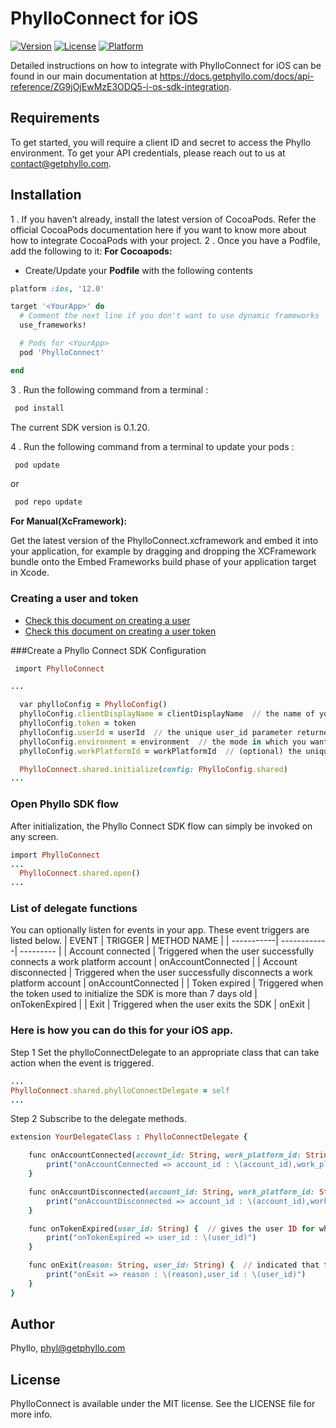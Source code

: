 # PhylloConnect for iOS
[![Version](https://img.shields.io/cocoapods/v/PhylloConnect.svg?style=flat)](http://cocoadocs.org/docsets/PhylloConnect)
[![License](https://img.shields.io/cocoapods/l/PhylloConnect.svg?style=flat)](http://cocoadocs.org/docsets/PhylloConnect)
[![Platform](https://img.shields.io/cocoapods/p/PhylloConnect.svg?style=flat)](http://cocoadocs.org/docsets/PhylloConnect)

Detailed instructions on how to integrate with PhylloConnect for iOS can be found in our main documentation at https://docs.getphyllo.com/docs/api-reference/ZG9jOjEwMzE3ODQ5-i-os-sdk-integration.

## Requirements

To get started, you will require a client ID and secret to access the Phyllo environment. To get your API credentials, please reach out to us at contact@getphyllo.com.

## Installation

1 . If you haven’t already, install the latest version of CocoaPods. Refer the official CocoaPods documentation here if you want to know more about how to integrate CocoaPods with your project.
2 . Once you have a Podfile, add the following to it:
**For Cocoapods:**

- Create/Update your **Podfile** with the following contents

```ruby
platform :ios, '12.0'

target '<YourApp>' do
  # Comment the next line if you don't want to use dynamic frameworks
  use_frameworks!

  # Pods for <YourApp>
  pod 'PhylloConnect'

end
```

3 . Run the following command from a terminal :
```ruby
 pod install
```
The current SDK version is 0.1.20.

4 . Run the following command from a terminal to update your pods :
```ruby
 pod update
```
or
 
```ruby
 pod repo update
```

**For Manual(XcFramework):**

Get the latest version of the PhylloConnect.xcframework and embed it into your application, for example by dragging and dropping the XCFramework bundle onto the Embed Frameworks build phase of your application target in Xcode.

### Creating a user and token

- [Check this document on creating a user](https://docs.getphyllo.com/docs/api-reference/b3A6MTQwNjEzNzY-create-a-user)
- [Check this document on creating a user token](https://docs.getphyllo.com/docs/api-reference/b3A6MTQwNjEzNzc-create-an-sdk-token)


###Create a Phyllo Connect SDK Configuration

```ruby
 import PhylloConnect

...

  var phylloConfig = PhylloConfig()
  phylloConfig.clientDisplayName = clientDisplayName  // the name of your app that you want the creators to see while granting access
  phylloConfig.token = token
  phylloConfig.userId = userId  // the unique user_id parameter returned by Phyllo API when you create a user (see https://docs.getphyllo.com/docs/api-reference/reference/openapi.v1.yml/paths/~1v1~1users/post)
  phylloConfig.environment = environment  // the mode in which you want to use the SDK,  `sandbox` or `production`
  phylloConfig.workPlatformId = workPlatformId  // (optional) the unique work_platform_id of a specific work platform, if you want the creator to skip the platform selection screen and just be able to connect just with a single work platform

  PhylloConnect.shared.initialize(config: PhylloConfig.shared)
...

```
### Open Phyllo SDK flow
After initialization, the Phyllo Connect SDK flow can simply be invoked on any screen.
```ruby
import PhylloConnect
...
  PhylloConnect.shared.open()
...

```
### List of delegate functions
You can optionally listen for events in your app. These event triggers are listed below.
| EVENT | TRIGGER |  METHOD NAME |
| -----------| ------------| --------- |
| Account connected | Triggered when the user successfully connects a work platform account | onAccountConnected |
| Account disconnected | Triggered when the user successfully disconnects a work platform account | onAccountConnected |
| Token expired | Triggered when the token used to initialize the SDK is more than 7 days old | onTokenExpired |
| Exit | Triggered when the user exits the SDK | onExit |

### Here is how you can do this for your iOS app.
Step 1 Set the phylloConnectDelegate to an appropriate class that can take action when the event is triggered.
```ruby
...
PhylloConnect.shared.phylloConnectDelegate = self
...
```
Step 2 Subscribe to the delegate methods.
```ruby
extension YourDelegateClass : PhylloConnectDelegate {

    func onAccountConnected(account_id: String, work_platform_id: String, user_id: String) {  // gives the successfully connected account ID and work platform ID for the given user ID
        print("onAccountConnected => account_id : \(account_id),work_platform_id : \(work_platform_id),user_id : \(user_id)")
    }

    func onAccountDisconnected(account_id: String, work_platform_id: String, user_id: String) {  // gives the successfully disconnected account ID and work platform ID for the given user ID
        print("onAccountDisconnected => account_id : \(account_id),work_platform_id : \(work_platform_id),user_id : \(user_id)")
    }

    func onTokenExpired(user_id: String) {  // gives the user ID for which the token has expired
        print("onTokenExpired => user_id : \(user_id)")
    }

    func onExit(reason: String, user_id: String) {  // indicated that the user with given user ID has closed the SDK and gives an appropriate reason for it
        print("onExit => reason : \(reason),user_id : \(user_id)")
    }
}
```
## Author

Phyllo, phyl@getphyllo.com

## License

PhylloConnect is available under the MIT license. See the LICENSE file for more info.
